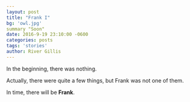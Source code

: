 ```yaml
---
layout: post
title: "Frank I"
bg: 'owl.jpg'
summary "Soon"
date: 2016-9-19 23:10:00 -0600
categories: posts
tags: 'stories'
author: River Gillis
---
```


In the beginning, there was nothing.

Actually, there were quite a few things, but Frank was not one of them.

In time, there will be **Frank**.